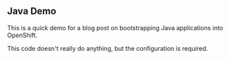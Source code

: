 ## Java Demo

This is a quick demo for a blog post on bootstrapping Java applications into
OpenShift.

This code doesn't really do anything, but the configuration is required.
